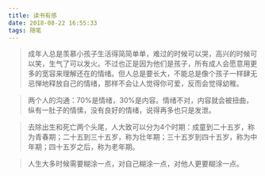 ```yaml
---
title: 读书有感
date: 2018-08-22 16:55:33
tags: 随笔
---
```


>成年人总是羡慕小孩子生活得简简单单，难过的时候可以哭，高兴的时候可以笑，生气了可以发火。不过也正是因为他们是孩子，所有成人会愿意用更多的宽容来理解还在的情绪。但人总是要长大，不能总是像个孩子一样肆无忌惮地释放自己的情绪，那样不会让人觉得你可爱，反而会觉得幼稚。


>两个人的沟通：70%是情绪，30%是内容。情绪不对，内容就会被扭曲，纵有一肚子的情愫，没有良好的情绪，说得再多也只是发泄。

>去除出生和死亡两个头尾，人大致可以分为4个时期：成童到二十五岁，称为青春期；二十五到三十五岁，称为壮年期；三十五岁到四十五岁，称为中年期；四十五岁之后，称为老年期。

>人生大多时候需要糊涂一点，对自己糊涂一点，对他人更要糊涂一点。

<!-- [给女孩的建议-适合自己的才是最好的](https://mp.weixin.qq.com/s?__biz=MzA4NjMwNTIwOA%3D%3D&chksm=84268062b351097407a256a37c4fd2cabbe154dd3b2f5e0e48ec2a6a4240058ee250e9a01ab1&idx=1&mid=2652410037&scene=0&sn=552a1db2b0d36ed427217b9e9510c6f4#rd) -->
